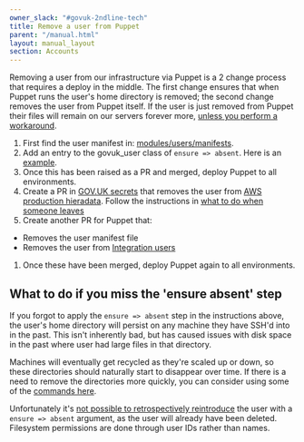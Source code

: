 ```yaml
---
owner_slack: "#govuk-2ndline-tech"
title: Remove a user from Puppet
parent: "/manual.html"
layout: manual_layout
section: Accounts
---
```


Removing a user from our infrastructure via Puppet is a 2 change process that
requires a deploy in the middle. The first change ensures that when Puppet
runs the user's home directory is removed; the second change removes the
user from Puppet itself. If the user is just removed from Puppet their files
will remain on our servers forever more, [unless you perform a workaround](#what-to-do-if-you-miss-the-ensure-absent-step).

1. First find the user manifest in: [modules/users/manifests][manifest-path].
1. Add an entry to the govuk_user class of `ensure => absent`. Here is an
   [example][absent-example].
1. Once this has been raised as a PR and merged, deploy Puppet to all
   environments.
1. Create a PR in [GOV.UK secrets][govuk-secrets] that removes the user from [AWS production hieradata][aws-production-hieradata]. Follow the instructions in [what to do when someone leaves][what-to-do-when-someone-leaves]
1. Create another PR for Puppet that:
  - Removes the user manifest file
  - Removes the user from [Integration users][integration-users]
1. Once these have been merged, deploy Puppet again to all environments.

[what-to-do-when-someone-leaves]: /manual/encrypted-hiera-data.html#what-to-do-when-someone-leaves
[manifest-path]: https://github.com/alphagov/govuk-puppet/tree/master/modules/users/manifests
[absent-example]: https://github.com/alphagov/govuk-puppet/commit/0757bad41ed577f15c7f5d9e508f55e78c612ddb
[integration-users]: https://github.com/alphagov/govuk-puppet/blob/master/hieradata_aws/integration.yaml
[govuk-secrets]: https://github.com/alphagov/govuk-secrets
[production-hieradata]: https://github.com/alphagov/govuk-secrets/tree/master/puppet/hieradata
[aws-production-hieradata]: https://github.com/alphagov/govuk-secrets/tree/master/puppet_aws/hieradata

## What to do if you miss the 'ensure absent' step

If you forgot to apply the `ensure => absent` step in the instructions above,
the user's home directory will persist on any machine they have SSH'd into in
the past. This isn't inherently bad, but has caused issues with disk space in
the past where user had large files in that directory.

Machines will eventually get recycled as they're scaled up or down, so these
directories should naturally start to disappear over time. If there is a need
to remove the directories more quickly, you can consider using some of the
[commands here](/manual/howto-run-ssh-commands-on-many-machines.html#useful-commands).

Unfortunately it's [not possible to retrospectively reintroduce](https://github.com/alphagov/govuk-puppet/pull/10892#issuecomment-749678673)
the user with a `ensure => absent` argument, as the user will already have
been deleted. Filesystem permissions are done through user IDs rather than names.
